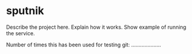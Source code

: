 sputnik
=======

Describe the project here. Explain how it works. Show example of running the service.

Number of times this has been used for testing git:
....................
